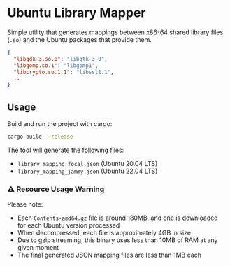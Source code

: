 # Ubuntu Library Mapper

Simple utility that generates mappings between x86-64 shared library files (`.so`) and the Ubuntu packages that provide them.

```json
{
  "libgdk-3.so.0": "libgtk-3-0",
  "libgomp.so.1": "libgomp1",
  "libcrypto.so.1.1": "libssl1.1",
  ..
}
```

## Usage

Build and run the project with cargo:

```bash
cargo build --release
```

The tool will generate the following files:
- `library_mapping_focal.json` (Ubuntu 20.04 LTS)
- `library_mapping_jammy.json` (Ubuntu 22.04 LTS)

### ⚠️ Resource Usage Warning

Please note:

* Each `Contents-amd64.gz` file is around 180MB, and one is downloaded for each Ubuntu version processed
* When decompressed, each file is approximately 4GB in size
* Due to gzip streaming, this binary uses less than 10MB of RAM at any given moment
* The final generated JSON mapping files are less than 1MB each
